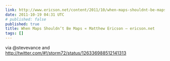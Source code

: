 ```yaml
---
link: http://www.ericson.net/content/2011/10/when-maps-shouldnt-be-maps/
date: 2011-10-19 04:31 UTC
# published: false
published: true
title: When Maps Shouldn’t Be Maps « Matthew Ericson – ericson.net
tags: []
---
```


via @stevevance and <a href="http://twitter.com/#!/storm72/status/126336988512141313">http://twitter.com/#!/storm72/status/126336988512141313</a>
